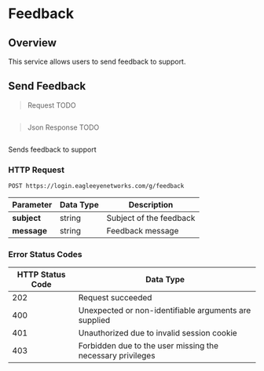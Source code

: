# Feedback

<!--===================================================================-->
## Overview

This service allows users to send feedback to support.

<!--===================================================================-->
## Send Feedback

> Request TODO

```shell
```

> Json Response TODO

```json
```

Sends feedback to support

### HTTP Request

`POST https://login.eagleeyenetworks.com/g/feedback`

Parameter       | Data Type   	| Description  
---------       | ----------- 	| -----------  
**subject**   	| string      	| Subject of the feedback
**message**   	| string      	| Feedback message

### Error Status Codes

HTTP Status Code    | Data Type   
------------------- | ----------- 
202 | Request succeeded
400	| Unexpected or non-identifiable arguments are supplied
401	| Unauthorized due to invalid session cookie
403	| Forbidden due to the user missing the necessary privileges
